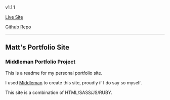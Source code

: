 v1.1.1

[Live Site](http://mattsullivan.us/)

[Github Repo](https://github.com/mjsxi/mjsxi.github.io)


-----------------------

## Matt's Portfolio Site

### Middleman Portfolio Project

This is a readme for my personal portfolio site. 

I used [Middleman](http://middlemanapp.com/) to create this site, proudly if I do say so myself.

This site is a combination of HTML/SASS/JS/RUBY.

